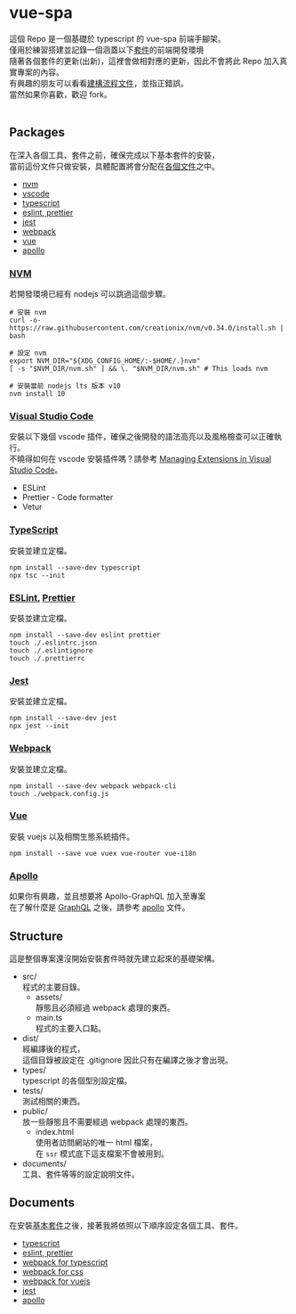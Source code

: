 # vue-spa
這個 Repo 是一個基礎於 typescript 的 vue-spa 前端手腳架。  
僅用於練習搭建並記錄一個涵蓋以下[套件](##Packages])的前端開發環境  
隨著各個套件的更新(出新)，這裡會做相對應的更新，因此不會將此 Repo 加入真實專案的內容。  
有興趣的朋友可以看看[建構流程文件](#Documents)，並指正錯誤。  
當然如果你喜歡，歡迎 fork。
<br>
<br>

## Packages
在深入各個工具、套件之前，確保完成以下基本套件的安裝，  
當前這份文件只做安裝，具體配置將會分配在[各個文件](##Documents)之中。
- [nvm](##NVM)
- [vscode](###vscode)
- [typescript](###typescript)
- [eslint, prettier](###eslint-prettier)
- [jest](###jest)
- [webpack](###webpack)
- [vue](###vuejs)
- [apollo](###apollo)

### [NVM](https://github.com/creationix/nvm)
若開發環境已經有 nodejs 可以跳過這個步驟。
```shell
# 安裝 nvm
curl -o- https://raw.githubusercontent.com/creationix/nvm/v0.34.0/install.sh | bash

# 設定 nvm
export NVM_DIR="${XDG_CONFIG_HOME/:-$HOME/.}nvm"
[ -s "$NVM_DIR/nvm.sh" ] && \. "$NVM_DIR/nvm.sh" # This loads nvm

# 安裝當前 nodejs lts 版本 v10
nvm install 10
```

### [Visual Studio Code](https://code.visualstudio.com/)
安裝以下幾個 vscode 插件，確保之後開發的語法高亮以及風格檢查可以正確執行。  
不曉得如何在 vscode 安裝插件嗎？請參考 [Managing Extensions in Visual Studio Code](https://code.visualstudio.com/docs/editor/extension-gallery)。
- ESLint
- Prettier - Code formatter
- Vetur

### [TypeScript](https://www.typescriptlang.org/)
安裝並建立定檔。
```shell
npm install --save-dev typescript
npx tsc --init
```

### [ESLint](https://eslint.org/), [Prettier](https://prettier.io/)
安裝並建立定檔。
```shell
npm install --save-dev eslint prettier
touch ./.eslintrc.json
touch ./.eslintignore
touch ./.prettierrc
```

### [Jest](https://jestjs.io/)
安裝並建立定檔。
```shell
npm install --save-dev jest
npx jest --init
```

### [Webpack](https://webpack.js.org/)
安裝並建立定檔。
```shell
npm install --save-dev webpack webpack-cli
touch ./webpack.config.js
```

### [Vue](https://vuejs.org/)
安裝 vuejs 以及相關生態系統插件。
```
npm install --save vue vuex vue-router vue-i18n
```

### [Apollo](https://www.apollographql.com/)
如果你有興趣，並且想要將 Apollo-GraphQL 加入至專案  
在了解什麼是 [GraphQL](https://graphql.org/) 之後，請參考 [apollo](#) 文件。  

## Structure
這是整個專案還沒開始安裝套件時就先建立起來的基礎架構。

- src/  
    程式的主要目錄。  
    - assets/  
        靜態且必須經過 webpack 處理的東西。
    - main.ts  
        程式的主要入口點。
- dist/  
    經編譯後的程式，  
    這個目錄被設定在 .gitignore 因此只有在編譯之後才會出現。
- types/  
    typescript 的各個型別設定檔。
- tests/  
    測試相關的東西。
- public/  
    放一些靜態且不需要經過 webpack 處理的東西。  
    - index.html  
        使用者訪問網站的唯一 html 檔案，  
        在 `ssr` 模式底下這支檔案不會被用到。
- documents/  
    工具、套件等等的設定說明文件。


## Documents
在安裝[基本套件](##Packages)之後，接著我將依照以下順序設定各個工具、套件。
- [typescript](#)
- [eslint, prettier](#)
- [webpack for typescript](#)
- [webpack for css](#)
- [webpack for vuejs](#)
- [jest](#)
- [apollo](#)
